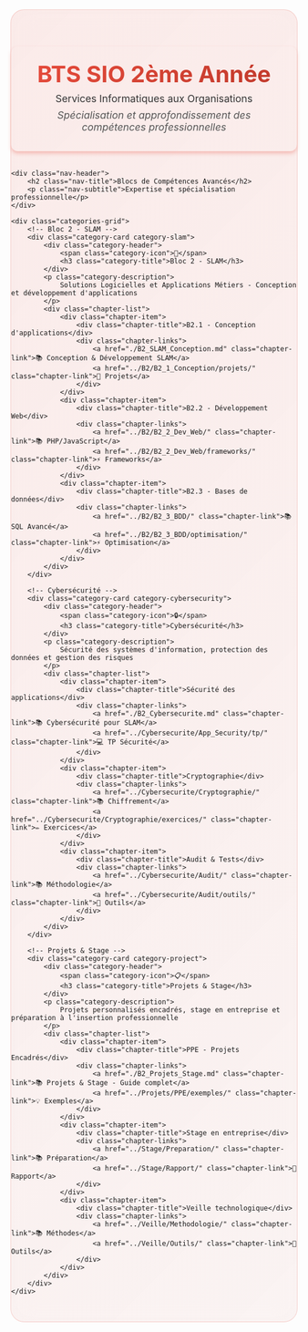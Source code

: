 <style>
/* Carrousel pour les catégories */
.category-carousel-container {
  position: relative;
  width: 100%;
  overflow: visible;
  margin: 2rem 0;
  display: flex;
  align-items: center;
  gap: 1rem;
  min-height: 650px;
}

.category-carousel-track {
  display: flex;
  transition: transform 0.5s ease;
  width: 300%; /* 3 slides × 100% */
}

.category-carousel-item {
  flex: 0 0 33.333%; /* 100% / 3 slides = 33.333% each */
  min-height: 600px;
  width: 33.333%;
  box-sizing: border-box;
}

.carousel-navigation {
  display: flex;
  justify-content: center;
  align-items: center;
  margin-top: 1.5rem;
}

.carousel-wrapper {
  flex: 1;
  overflow: hidden;
  position: relative;
}

.carousel-btn {
  background: linear-gradient(135deg, #e74c3c, #c0392b);
  border: none;
  border-radius: 50%;
  width: 60px;
  height: 60px;
  color: white;
  font-size: 2rem;
  cursor: pointer;
  transition: all 0.3s ease;
  box-shadow: 0 4px 15px rgba(231, 76, 60, 0.3);
  flex-shrink: 0;
  z-index: 10;
  display: flex;
  align-items: center;
  justify-content: center;
  position: relative;
  outline: none;
}

.carousel-btn:hover {
  transform: scale(1.1);
  box-shadow: 0 6px 20px rgba(231, 76, 60, 0.5);
}

.carousel-btn:disabled {
  opacity: 0.3;
  cursor: not-allowed;
  transform: none;
  background: linear-gradient(135deg, #ccc, #999);
}

.carousel-btn:active {
  transform: scale(0.95);
}

.carousel-indicators {
  display: flex;
  gap: 0.5rem;
}

.carousel-indicator {
  width: 12px;
  height: 12px;
  border-radius: 50%;
  background: rgba(231, 76, 60, 0.3);
  cursor: pointer;
  transition: all 0.3s ease;
}

.carousel-indicator.active {
  background: linear-gradient(135deg, #e74c3c, #c0392b);
  transform: scale(1.2);
}

/* Bandeau de niveau harmonisé avec index.md */
.level-header {
  background: var(--md-default-bg-color);
  border-radius: 12px;
  padding: 1.5rem;
  box-shadow: 0 4px 6px rgba(231, 76, 60, 0.3);
  text-align: center;
  transition: transform 0.3s ease;
  margin: 2rem 0;
}

.level-header:hover {
  transition: transform 0.6s ease;
  transform: translateY(-15px);
}

.level-header:hover img {
  box-shadow: 0 0 15px rgba(231, 76, 60, 0);
  filter: drop-shadow(0 0 10px rgba(231, 76, 60, 0.8));
  transition: box-shadow 0.3s ease;
}

.level-header-content {
  display: flex;
  align-items: center;
  gap: 2rem;
  justify-content: center;
}

.level-logo {
  width: 100px;
  height: 100px;
  object-fit: contain;
  margin-bottom: 1rem;
}

.level-header h1 {
  margin: 0;
  font-size: 2.5rem;
  font-weight: 700;
  background: linear-gradient(135deg, #e74c3c, #c0392b);
  -webkit-background-clip: text;
  -webkit-text-fill-color: transparent;
  background-clip: text;
}

.level-header p {
  margin: 0.5rem 0;
  color: #333;
  font-size: 1.1rem;
}

.level-description {
  font-style: italic;
  color: #555 !important;
}

@media (max-width: 768px) {
  .level-header-content {
    flex-direction: column;
    text-align: center;
    gap: 1rem;
  }
  
  .level-header h1 {
    font-size: 2rem;
  }
  
  .level-logo {
    width: 80px;
    height: 80px;
  }
  
  .category-carousel-container {
    gap: 0.5rem;
    min-height: 600px;
  }
  
  .carousel-btn {
    width: 50px;
    height: 50px;
    font-size: 1.5rem;
  }
}

/* Navigation ultra moderne harmonisée avec index.md */
.modern-nav {
    padding: 2rem 0;
    background: linear-gradient(135deg, rgba(231, 76, 60, 0.1), rgba(192, 57, 43, 0.05));
    backdrop-filter: blur(20px);
    border-radius: 24px;
    margin: 2rem 0;
    border: 1px solid rgba(231, 76, 60, 0.2);
}

.nav-header {
    text-align: center;
    margin-bottom: 3rem;
}

.nav-title {
    font-size: 2.5rem;
    font-weight: 700;
    background: linear-gradient(135deg, #e74c3c 0%, #c0392b 100%);
    -webkit-background-clip: text;
    -webkit-text-fill-color: transparent;
    background-clip: text;
    margin-bottom: 1rem;
}

.nav-subtitle {
    color: #7f8c8d;
    font-size: 1.1rem;
    font-weight: 300;
}

.categories-grid {
    display: grid;
    grid-template-columns: repeat(3, 1fr);
    gap: 2rem;
    padding: 2rem;
    max-width: 1400px;
    margin: 0 auto;
    align-items: start;
}

.category-card {
    background: var(--md-default-bg-color);
    border-radius: 15px;
    padding: 2rem;
    text-align: center;
    box-shadow: 0 8px 32px rgba(0, 0, 0, 0.1);
    border: 1px solid rgba(255, 255, 255, 0.2);
    transition: all 0.3s ease;
    position: relative;
    overflow: hidden;
    height: auto;
    min-height: 320px;
    display: flex;
    flex-direction: column;
    justify-content: space-between;
}

.category-card::before {
    content: '';
    position: absolute;
    top: 0;
    left: 0;
    right: 0;
    bottom: 0;
    background: linear-gradient(135deg, rgba(255, 255, 255, 0.1) 0%, rgba(255, 255, 255, 0.05) 100%);
    z-index: 1;
}

.category-card:hover {
    transform: translateY(-8px);
    box-shadow: 0 16px 48px rgba(0, 0, 0, 0.15);
}

.category-card > * {
    position: relative;
    z-index: 2;
}

.category-header {
    display: flex;
    align-items: center;
    gap: 1rem;
    margin-bottom: 1.5rem;
}

.category-icon {
    font-size: 2.5rem;
    filter: drop-shadow(0 4px 8px rgba(0, 0, 0, 0.3));
}

.category-title {
    font-size: 1.4rem;
    font-weight: 600;
    color: var(--md-default-fg-color);
    margin: 0;
}

.category-description {
    color: var(--md-default-fg-color--light);
    font-size: 0.9rem;
    margin-bottom: 1.5rem;
    line-height: 1.5;
}

.chapter-list {
    display: flex;
    flex-direction: column;
    gap: 0.8rem;
}

.chapter-item {
    background: rgba(255, 255, 255, 0.6);
    border-radius: 12px;
    padding: 1rem;
    border: 1px solid rgba(255, 255, 255, 0.4);
    transition: all 0.3s ease;
    position: relative;
    overflow: hidden;
    backdrop-filter: blur(5px);
}

.chapter-item::before {
    content: '';
    position: absolute;
    top: 0;
    left: -100%;
    width: 100%;
    height: 100%;
    background: linear-gradient(90deg, transparent, rgba(255, 255, 255, 0.3), transparent);
    transition: left 0.5s ease;
}

.chapter-item:hover {
    background: rgba(255, 255, 255, 0.8);
    border-color: rgba(255, 255, 255, 0.6);
    transform: translateX(8px);
    box-shadow: 0 4px 16px rgba(0, 0, 0, 0.1);
}

.chapter-item:hover::before {
    left: 100%;
}

.chapter-title {
    font-weight: 600;
    color: #2c3e50;
    margin-bottom: 0.5rem;
    font-size: 1.1rem;
}

.chapter-links {
    display: flex;
    flex-wrap: wrap;
    gap: 0.5rem;
}

.chapter-link {
    background: rgba(255, 255, 255, 0.8);
    color: #34495e;
    padding: 0.4rem 0.8rem;
    border-radius: 8px;
    text-decoration: none;
    font-size: 0.85rem;
    transition: all 0.3s ease;
    border: 1px solid rgba(255, 255, 255, 0.3);
    backdrop-filter: blur(5px);
}

.chapter-link:hover {
    background: rgba(255, 255, 255, 0.95);
    color: #2c3e50;
    transform: scale(1.05);
    border-color: rgba(255, 255, 255, 0.5);
    box-shadow: 0 4px 12px rgba(0, 0, 0, 0.1);
}

/* Couleurs thématiques par catégorie - BTS 2 */
.category-slam {
    background: linear-gradient(135deg, rgba(231, 76, 60, 0.2), rgba(192, 57, 43, 0.2));
}

.category-cybersecurity {
    background: linear-gradient(135deg, rgba(155, 89, 182, 0.2), rgba(142, 68, 173, 0.2));
}

.category-project {
    background: linear-gradient(135deg, rgba(52, 152, 219, 0.2), rgba(41, 128, 185, 0.2));
}

/* Responsive design */
@media (max-width: 1200px) {
    .categories-grid {
        grid-template-columns: repeat(2, 1fr);
        gap: 1.5rem;
        padding: 1.5rem;
    }
}

@media (max-width: 768px) {
    .categories-grid {
        grid-template-columns: 1fr;
        gap: 1.5rem;
        padding: 1rem;
    }
    
    .nav-title {
        font-size: 2rem;
    }
    
    .category-card {
        padding: 1.5rem;
    }
}

/* Animation d'entrée */
@keyframes fadeInUp {
    from {
        opacity: 0;
        transform: translateY(30px);
    }
    to {
        opacity: 1;
        transform: translateY(0);
    }
}

.category-card {
    animation: fadeInUp 0.6s ease forwards;
}

.category-card:nth-child(1) { animation-delay: 0.1s; }
.category-card:nth-child(2) { animation-delay: 0.2s; }
.category-card:nth-child(3) { animation-delay: 0.3s; }
</style>

<!-- Bandeau de niveau -->
<div class="modern-nav">
    <div class="level-header">
        <div class="level-header-content">
            <div>
                <h1>BTS SIO 2ème Année</h1>
                <p>Services Informatiques aux Organisations</p>
                <p class="level-description">
                    Spécialisation et approfondissement des compétences professionnelles
                </p>
            </div>
        </div>
    </div>
    
    <div class="nav-header">
        <h2 class="nav-title">Blocs de Compétences Avancés</h2>
        <p class="nav-subtitle">Expertise et spécialisation professionnelle</p>
    </div>
    
    <div class="categories-grid">
        <!-- Bloc 2 - SLAM -->
        <div class="category-card category-slam">
            <div class="category-header">
                <span class="category-icon">🚀</span>
                <h3 class="category-title">Bloc 2 - SLAM</h3>
            </div>
            <p class="category-description">
                Solutions Logicielles et Applications Métiers - Conception et développement d'applications
            </p>
            <div class="chapter-list">
                <div class="chapter-item">
                    <div class="chapter-title">B2.1 - Conception d'applications</div>
                    <div class="chapter-links">
                        <a href="./B2_SLAM_Conception.md" class="chapter-link">📚 Conception & Développement SLAM</a>
                        <a href="../B2/B2_1_Conception/projets/" class="chapter-link">🎯 Projets</a>
                    </div>
                </div>
                <div class="chapter-item">
                    <div class="chapter-title">B2.2 - Développement Web</div>
                    <div class="chapter-links">
                        <a href="../B2/B2_2_Dev_Web/" class="chapter-link">📚 PHP/JavaScript</a>
                        <a href="../B2/B2_2_Dev_Web/frameworks/" class="chapter-link">⚡ Frameworks</a>
                    </div>
                </div>
                <div class="chapter-item">
                    <div class="chapter-title">B2.3 - Bases de données</div>
                    <div class="chapter-links">
                        <a href="../B2/B2_3_BDD/" class="chapter-link">📚 SQL Avancé</a>
                        <a href="../B2/B2_3_BDD/optimisation/" class="chapter-link">⚡ Optimisation</a>
                    </div>
                </div>
            </div>
        </div>
        
        <!-- Cybersécurité -->
        <div class="category-card category-cybersecurity">
            <div class="category-header">
                <span class="category-icon">🔒</span>
                <h3 class="category-title">Cybersécurité</h3>
            </div>
            <p class="category-description">
                Sécurité des systèmes d'information, protection des données et gestion des risques
            </p>
            <div class="chapter-list">
                <div class="chapter-item">
                    <div class="chapter-title">Sécurité des applications</div>
                    <div class="chapter-links">
                        <a href="./B2_Cybersecurite.md" class="chapter-link">📚 Cybersécurité pour SLAM</a>
                        <a href="../Cybersecurite/App_Security/tp/" class="chapter-link">💻 TP Sécurité</a>
                    </div>
                </div>
                <div class="chapter-item">
                    <div class="chapter-title">Cryptographie</div>
                    <div class="chapter-links">
                        <a href="../Cybersecurite/Cryptographie/" class="chapter-link">📚 Chiffrement</a>
                        <a href="../Cybersecurite/Cryptographie/exercices/" class="chapter-link">✏️ Exercices</a>
                    </div>
                </div>
                <div class="chapter-item">
                    <div class="chapter-title">Audit & Tests</div>
                    <div class="chapter-links">
                        <a href="../Cybersecurite/Audit/" class="chapter-link">📚 Méthodologie</a>
                        <a href="../Cybersecurite/Audit/outils/" class="chapter-link">🔧 Outils</a>
                    </div>
                </div>
            </div>
        </div>
        
        <!-- Projets & Stage -->
        <div class="category-card category-project">
            <div class="category-header">
                <span class="category-icon">📋</span>
                <h3 class="category-title">Projets & Stage</h3>
            </div>
            <p class="category-description">
                Projets personnalisés encadrés, stage en entreprise et préparation à l'insertion professionnelle
            </p>
            <div class="chapter-list">
                <div class="chapter-item">
                    <div class="chapter-title">PPE - Projets Encadrés</div>
                    <div class="chapter-links">
                        <a href="./B2_Projets_Stage.md" class="chapter-link">📚 Projets & Stage - Guide complet</a>
                        <a href="../Projets/PPE/exemples/" class="chapter-link">💡 Exemples</a>
                    </div>
                </div>
                <div class="chapter-item">
                    <div class="chapter-title">Stage en entreprise</div>
                    <div class="chapter-links">
                        <a href="../Stage/Preparation/" class="chapter-link">📚 Préparation</a>
                        <a href="../Stage/Rapport/" class="chapter-link">📝 Rapport</a>
                    </div>
                </div>
                <div class="chapter-item">
                    <div class="chapter-title">Veille technologique</div>
                    <div class="chapter-links">
                        <a href="../Veille/Methodologie/" class="chapter-link">📚 Méthodes</a>
                        <a href="../Veille/Outils/" class="chapter-link">🔧 Outils</a>
                    </div>
                </div>
            </div>
        </div>
    </div>
</div>